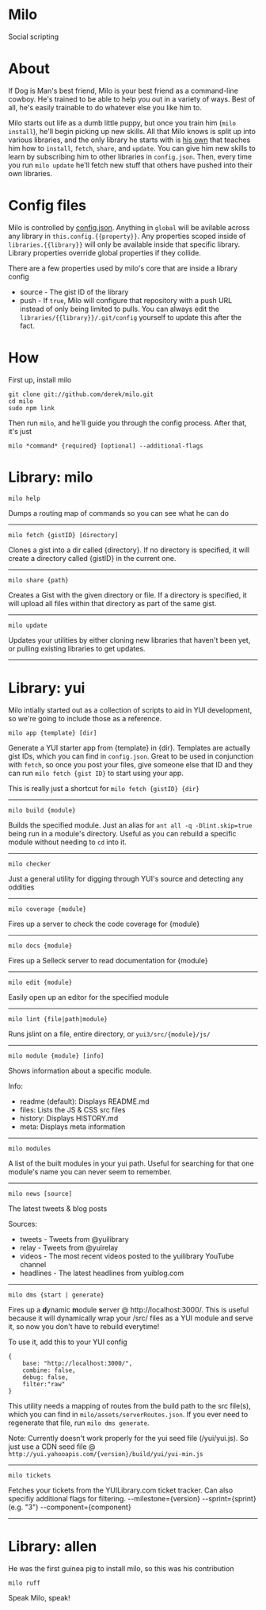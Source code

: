 Milo
====

Social scripting

About
=====

If Dog is Man's best friend, Milo is your best friend as a command-line cowboy.  He's trained to be able to help you out in a variety of ways. Best of all, he's easily trainable to do whatever else you like him to.

Milo starts out life as a dumb little puppy, but once you train him (`milo install`), he'll begin picking up new skills.  All that Milo knows is split up into various libraries, and the only library he starts with is [his own](https://github.com/derek/milo/tree/master/libraries/milo) that teaches him how to `install`, `fetch`, `share`, and `update`.  You can give him new skills to learn by subscribing him to other libraries in `config.json`.  Then, every time you run `milo update` he'll fetch new stuff that others have pushed into their own libraries.

Config files
============

Milo is controlled by [config.json]. Anything in `global` will be avilable across any library in `this.config.{{property}}`.  Any properties scoped inside of `libraries.{{library}}` will only be available inside that specific library. Library properties override global properties if they collide.

There are a few properties used by milo's core that are inside a library config
 * source - The gist ID of the library
 * push - If `true`, Milo will configure that repository with a push URL instead of only being limited to pulls.  You can always edit the `libraries/{{library}}/.git/config` yourself to update this after the fact.

How
===

First up, install milo

	git clone git://github.com/derek/milo.git
	cd milo
	sudo npm link

Then run `milo`, and he'll guide you through the config process.  After that, it's just

	milo *command* {required} [optional] --additional-flags


Library: milo
=============

`milo help`

Dumps a routing map of commands so you can see what he can do

---

`milo fetch {gistID} [directory]`

Clones a gist into a dir called {directory}.  If no directory is specified, it will create a directory called {gistID} in the current one.

---

`milo share {path}`

Creates a Gist with the given directory or file.  If a directory is specified, it will upload all files within that directory as part of the same gist.

---


`milo update`

Updates your utilities by either cloning new libraries that haven't been yet, or pulling existing libraries to get updates.

---

Library: yui
========

Milo intially started out as a collection of scripts to aid in YUI development, so we're going to include those as a reference.


`milo app {template} [dir]`

Generate a YUI starter app from {template} in {dir}.  Templates are actually gist IDs, which you can find in `config.json`.  Great to be used in conjunction with `fetch`, so once you post your files, give someone else that ID and they can run `milo fetch {gist ID}` to start using your app.

This is really just a shortcut for `milo fetch {gistID} {dir}`

---

`milo build {module}`

Builds the specified module.  Just an alias for `ant all -q -Dlint.skip=true` being run in a module's directory.  Useful as you can rebuild a specific module without needing to `cd` into it.

---

`milo checker`

Just a general utility for digging through YUI's source and detecting any oddities

---

`milo coverage {module}`

Fires up a server to check the code coverage for {module}

---

`milo docs {module}`

Fires up a Selleck server to read documentation for {module}

---

`milo edit {module}`

Easily open up an editor for the specified module

---

`milo lint {file|path|module}`

Runs jslint on a file, entire directory, or `yui3/src/{module}/js/`

---

`milo module {module} [info]`

Shows information about a specific module.

Info:
- readme (default): Displays README.md
- files: Lists the JS & CSS src files
- history: Displays HISTORY.md
- meta: Displays meta information

---

`milo modules`

A list of the built modules in your yui path.  Useful for searching for that one module's name you can never seem to remember.

---

`milo news [source]`

The latest tweets & blog posts

Sources:
 * tweets - Tweets from @yuilibrary
 * relay - Tweets from @yuirelay
 * videos - The most recent videos posted to the yuilibrary YouTube channel
 * headlines - The latest headlines from yuiblog.com


---

`milo dms {start | generate}`

Fires up a **d**ynamic **m**odule **s**erver @ http://localhost:3000/. This is useful because it will dynamically wrap your /src/ files as a YUI module and serve it, so now you don't have to rebuild everytime!

To use it, add this to your YUI config


	{
		base: "http://localhost:3000/",
		combine: false,
		debug: false,
		filter:"raw"
	}

This utility needs a mapping of routes from the build path to the src file(s), which you can find in `milo/assets/serverRoutes.json`.  If you ever need to regenerate that file, run `milo dms generate`.

Note: Currently doesn't work properly for the yui seed file (/yui/yui.js).  So just use a CDN seed file @ `http://yui.yahooapis.com/{version}/build/yui/yui-min.js`

---

`milo tickets`

Fetches your tickets from the YUILibrary.com ticket tracker.  Can also specifiy additional flags for filtering.
--milestone={version}
--sprint={sprint} (e.g. "3")
--component={component}

---


Library: allen
==============

He was the first guinea pig to install milo, so this was his contribution

`milo ruff`

Speak Milo, speak!

[config.json]: https://github.com/derek/milo/blob/master/config.json.sample